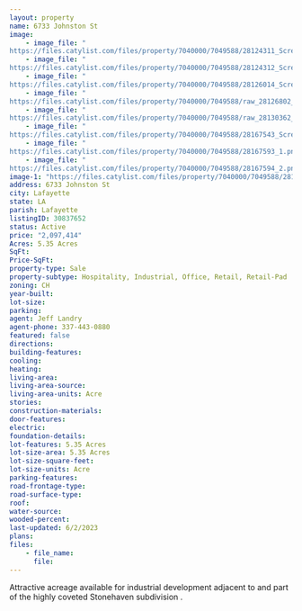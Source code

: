 ```yaml
---
layout: property
name: 6733 Johnston St
image:
    - image_file: "https://files.catylist.com/files/property/7040000/7049588/28124311_Screenshot_2023_03_22_at_4.23.57_PM.png"
    - image_file: "https://files.catylist.com/files/property/7040000/7049588/28124312_Screenshot_2023_03_22_at_4.25.37_PM.png"
    - image_file: "https://files.catylist.com/files/property/7040000/7049588/28126014_Screenshot_2023_03_23_at_2.53.14_PM.png"
    - image_file: "https://files.catylist.com/files/property/7040000/7049588/raw_28126802_Flood_disclosure.pdf"
    - image_file: "https://files.catylist.com/files/property/7040000/7049588/raw_28130362_Flyer___6733_Johnston_St.__Jeff_Rex__Revised_.pdf"
    - image_file: "https://files.catylist.com/files/property/7040000/7049588/28167543_Screenshot_2023_04_26_at_2.03.22_PM.png"
    - image_file: "https://files.catylist.com/files/property/7040000/7049588/28167593_1.png"
    - image_file: "https://files.catylist.com/files/property/7040000/7049588/28167594_2.png"
image-1: "https://files.catylist.com/files/property/7040000/7049588/28167588_Screenshot_2023_04_26_at_2.16.46_PM.png"
address: 6733 Johnston St
city: Lafayette
state: LA
parish: Lafayette
listingID: 30837652
status: Active
price: "2,097,414"
Acres: 5.35 Acres
SqFt:
Price-SqFt:
property-type: Sale
property-subtype: Hospitality, Industrial, Office, Retail, Retail-Pad
zoning: CH
year-built:
lot-size:
parking:
agent: Jeff Landry
agent-phone: 337-443-0880
featured: false
directions:
building-features:
cooling:
heating:
living-area:
living-area-source:
living-area-units: Acre
stories:
construction-materials:
door-features:
electric:
foundation-details:
lot-features: 5.35 Acres
lot-size-area: 5.35 Acres
lot-size-square-feet:
lot-size-units: Acre
parking-features:
road-frontage-type:
road-surface-type:
roof:
water-source:
wooded-percent:
last-updated: 6/2/2023
plans:
files:
    - file_name:
      file:
---
```

Attractive acreage available for industrial development adjacent to and part of the highly coveted Stonehaven subdivision .
